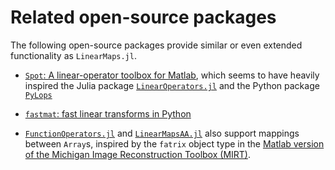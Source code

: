 # Related open-source packages

The following open-source packages provide similar or even extended functionality as
`LinearMaps.jl`.

*   [`Spot`: A linear-operator toolbox for Matlab](https://github.com/mpf/spot),
    which seems to have heavily inspired the Julia package
    [`LinearOperators.jl`](https://github.com/JuliaSmoothOptimizers/LinearOperators.jl)
    and the Python package [`PyLops`](https://github.com/equinor/pylops)

*   [`fastmat`: fast linear transforms in Python](https://pypi.org/project/fastmat/)

*   [`FunctionOperators.jl`](https://github.com/hakkelt/FunctionOperators.jl)
    and [`LinearMapsAA.jl`](https://github.com/JeffFessler/LinearMapsAA.jl)
    also support mappings between `Array`s, inspired by the `fatrix` object type in the
    [Matlab version of the Michigan Image Reconstruction Toolbox (MIRT)](https://github.com/JeffFessler/mirt).
